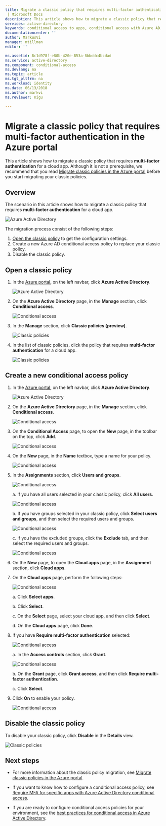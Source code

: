 ```yaml
---
title: Migrate a classic policy that requires multi-factor authentication in the Azure portal 
 | Microsoft Docs
description: This article shows how to migrate a classic policy that requires multi-factor authentication in the Azure portal.
services: active-directory
keywords: conditional access to apps, conditional access with Azure AD, secure access to company resources, conditional access policies
documentationcenter: ''
author: MarkusVi
manager: mtillman
editor: ''

ms.assetid: 8c1d978f-e80b-420e-853a-8bbddc4bcdad
ms.service: active-directory
ms.component: conditional-access
ms.devlang: na
ms.topic: article
ms.tgt_pltfrm: na
ms.workload: identity
ms.date: 06/13/2018
ms.author: markvi
ms.reviewer: nigu

---
```

# Migrate a classic policy that requires multi-factor authentication in the Azure portal 

This article shows how to migrate a classic policy that requires **multi-factor authentication** for a cloud app. Although it is not a prerequisite, we recommend that you read [Migrate classic policies in the Azure portal](policy-migration.md) before you start migrating your classic policies.


 
## Overview 

The scenario in this article shows how to migrate a classic policy that requires **multi-factor authentication** for a cloud app. 

![Azure Active Directory](./media/policy-migration/33.png)


The migration process consist of the following steps:

1. [Open the classic policy](#open-a-classic-policy) to get the configuration settings.
2. Create a new Azure AD conditional access policy to replace your classic policy. 
3. Disable the classic policy.



## Open a classic policy

1. In the [Azure portal](https://portal.azure.com), on the left navbar, click **Azure Active Directory**.

    ![Azure Active Directory](./media/policy-migration-mfa/01.png)

2. On the **Azure Active Directory** page, in the **Manage** section, click **Conditional access**.

    ![Conditional access](./media/policy-migration-mfa/02.png)

3. In the **Manage** section, click **Classic policies (preview)**.

    ![Classic policies](./media/policy-migration-mfa/12.png)

4. In the list of classic policies, click the policy that requires **multi-factor authentication** for a cloud app.

    ![Classic policies](./media/policy-migration-mfa/13.png)


## Create a new conditional access policy


1. In the [Azure portal](https://portal.azure.com), on the left navbar, click **Azure Active Directory**.

    ![Azure Active Directory](./media/policy-migration/01.png)

2. On the **Azure Active Directory** page, in the **Manage** section, click **Conditional access**.

    ![Conditional access](./media/policy-migration/02.png)



3. On the **Conditional Access** page, to open the **New** page, in the toolbar on the top, click **Add**.

    ![Conditional access](./media/policy-migration/03.png)

4. On the **New** page, in the **Name** textbox, type a name for your policy.

    ![Conditional access](./media/policy-migration/29.png)

5. In the **Assignments** section, click **Users and groups**.

    ![Conditional access](./media/policy-migration/05.png)

    a. If you have all users selected in your classic policy, click **All users**. 

    ![Conditional access](./media/policy-migration/35.png)

    b. If you have groups selected in your classic policy, click **Select users and groups**, and then select the required users and groups.

    ![Conditional access](./media/policy-migration/36.png)

    c. If you have the excluded groups, click the **Exclude** tab, and then select the required users and groups. 

    ![Conditional access](./media/policy-migration/37.png)

6. On the **New** page, to open the **Cloud apps** page, in the **Assignment** section, click **Cloud apps**.

8. On the **Cloud apps** page, perform the following steps:

    ![Conditional access](./media/policy-migration/08.png)

    a. Click **Select apps**.

    b. Click **Select**.

    c. On the **Select** page, select your cloud app, and then click **Select**.

    d. On the **Cloud apps** page, click **Done**.



9. If you have **Require multi-factor authentication** selected:

    ![Conditional access](./media/policy-migration/26.png)

    a. In the **Access controls** section, click **Grant**.

    ![Conditional access](./media/policy-migration/27.png)

    b. On the **Grant** page, click **Grant access**, and then click **Require multi-factor authentication**.

    c. Click **Select**.


10. Click **On** to enable your policy.

    ![Conditional access](./media/policy-migration/30.png)



## Disable the classic policy

To disable your classic policy, click **Disable** in the **Details** view.

![Classic policies](./media/policy-migration-mfa/14.png)



## Next steps

- For more information about the classic policy migration, see [Migrate classic policies in the Azure portal](policy-migration.md).


- If you want to know how to configure a conditional access policy, see [Require MFA for specific apps with Azure Active Directory conditional access](app-based-mfa.md).

- If you are ready to configure conditional access policies for your environment, see the [best practices for conditional access in Azure Active Directory](best-practices.md). 
